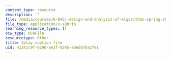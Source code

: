 ```yaml
---
content_type: resource
description: ''
file: /media/courses/6-046j-design-and-analysis-of-algorithms-spring-2015/41241c9f0298ae1f0245a66d87ba2791_U4x-hzhohB8.srt
file_type: application/x-subrip
learning_resource_types: []
ocw_type: OCWFile
resourcetype: Other
title: 3play caption file
uid: 41241c9f-0298-ae1f-0245-a66d87ba2791
---
```


